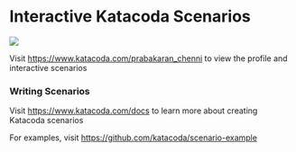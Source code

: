 # Interactive Katacoda Scenarios

[![](http://shields.katacoda.com/katacoda/prabakaran_chenni/count.svg)](https://www.katacoda.com/prabakaran_chenni "Get your profile on Katacoda.com")

Visit https://www.katacoda.com/prabakaran_chenni to view the profile and interactive scenarios

### Writing Scenarios
Visit https://www.katacoda.com/docs to learn more about creating Katacoda scenarios

For examples, visit https://github.com/katacoda/scenario-example
